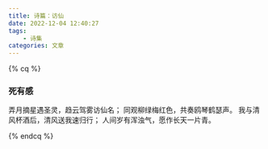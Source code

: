 ```yaml
---
title: 诗篇：访仙
date: 2022-12-04 12:40:27
tags:
    - 诗集
categories: 文章
---
```


{% cq %}

### 死有感
弄月摘星遇圣灵，趋云驾雾访仙名；
同观柳绿梅红色，共奏鸥琴鹤瑟声。
我与清风杯酒后，清风送我速归行；
人间岁有浑浊气，愿作长天一片青。

{% endcq %}